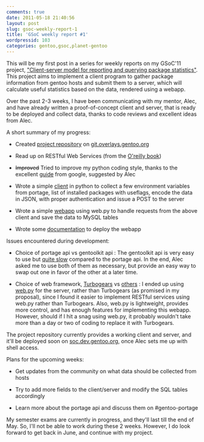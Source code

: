 ```yaml
---
comments: true
date: 2011-05-18 21:40:56
layout: post
slug: gsoc-weekly-report-1
title: 'GSoC weekly report #1'
wordpressid: 103
categories: gentoo,gsoc,planet-gentoo
---
```


This will be my first post in a series for weekly reports on my GSoC'11 project, ["Client-server model for reporting and querying package statistics"](http://www.google-melange.com/gsoc/proposal/review/google/gsoc2011/vh4x0r/1). This project aims to implement a client program to gather package information from gentoo hosts and submit them to a server, which will calculate useful statistics based on the data, rendered using a webapp.

Over the past 2-3 weeks, I have been communicating with my mentor, Alec, and have already written a proof-of-concept client and server, that is ready to be deployed and collect data, thanks to code reviews and excellent ideas from Alec.

A short summary of my progress:



	
  * Created [project repository](http://git.overlays.gentoo.org/gitweb/?p=proj/gentoostats.git;a=summary) on [git.overlays.gentoo.org](http://git.overlays.gentoo.org/)

	
  * Read up on RESTful Web Services (from the [O'reilly book](http://oreilly.com/catalog/9780596529260))

	
  * <del>Improved</del> Tried to improve my python coding style, thanks to the excellent [guide](http://google-styleguide.googlecode.com/svn/trunk/pyguide.html) from google, suggested by Alec

	
  * Wrote a simple [client](http://git.overlays.gentoo.org/gitweb/?p=proj/gentoostats.git;a=tree;f=client;h=46f228e9ef8b6ead1d2a027e0cb38b7f12958f9b;hb=HEAD) in python to collect a few environment variables from portage, list of installed packages with useflags, encode the data in JSON, with proper authentication and issue a POST to the server

	
  * Wrote a simple [webapp](http://git.overlays.gentoo.org/gitweb/?p=proj/gentoostats.git;a=tree;f=server;h=5a5cf33b50473a313ca5eedef2650e872d33266a;hb=HEAD) using web.py to handle requests from the above client and save the data to MySQL tables

	
  * Wrote some [documentation](http://git.overlays.gentoo.org/gitweb/?p=proj/gentoostats.git;a=tree;f=docs;h=114fbe546a91a62ca05805d884d8cae68f125b4b;hb=HEAD) to deploy the webapp


Issues encountered during development:

	
  * Choice of portage api vs gentoolkit api : The gentoolkit api is very easy to use but [quite slow](http://vh4x0r.wordpress.com/2011/04/12/portage-dbapi-vs-gentoolkit-api/) compared to the portage api. In the end, Alec asked me to use both of them as necessary, but provide an easy way to swap out one in favor of the other at a later time.

	
  * Choice of web framework, [Turbogears](http://turbogears.org/) vs [others](http://wiki.python.org/moin/WebFrameworks) : I ended up using [web.py](http://webpy.org/) for the server, rather than Turbogears (as promised in my proposal), since I found it easier to implement RESTful services using web.py rather than Turbogears. Also, web.py is lightweight, provides more control, and has enough features for implementing this webapp. However, should if I hit a snag using web.py, it probably wouldn't take more than a day or two of coding to replace it with Turbogears.


The project repository currently provides a working client and server, and it'll be deployed soon on [soc.dev.gentoo.org](http://soc.dev.gentoo.org/), once Alec sets me up with shell access.

Plans for the upcoming weeks:



	
  * Get updates from the community on what data should be collected from hosts

	
  * Try to add more fields to the client/server and modify the SQL tables accordingly

	
  * Learn more about the portage api and discuss them on #gentoo-portage


My semester exams are currently in progress, and they'll last till the end of May. So, I'll not be able to work during these 2 weeks. However, I do look forward to get back in June, and continue with my project.

